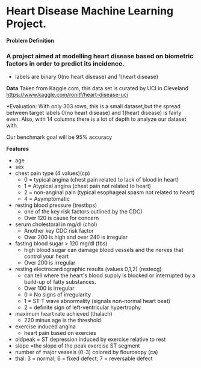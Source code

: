 # Heart Disease Machine Learning Project.

**Problem Definition**
### A project aimed at modelling heart disease based on biometric factors in order to predict its incidence.
 * labels are binary 0(no heart disease) and 1(heart disease)
    
**Data**
Taken from Kaggle.com, this data set is curated by UCI in Cleveland
https://www.kaggle.com/ronitf/heart-disease-uci

*Evaluation:
With only 303 rows, this is a small dataset,but the spread between target labels 0(no heart disease) and 1(heart disease) is fairly even.
Also, with 14 columns there is a lot of depth to analyze our dataset with.

Our benchmark goal will be 95% accuracy  
    
**Features**
* age 
* sex
* chest pain type (4 values)(cp)
    - 0 = typical angina (chest pain related to lack of blood in heart)
    - 1 = Atypical angina (chest pain not related to heart)
    - 2 = non-anginal pain (typical esophageal spasm not related to heart)
    - 4 = Asymptomatic  
* resting blood pressure (trestbps)
    - one of the key risk factors outlined by the CDC)
    - Over 120 is cause for concern
* serum cholestoral in mg/dl (chol)
    - Another key CDC risk factor 
    - Over 200 is high and over 240 is irregular
* fasting blood sugar > 120 mg/dl (fbs)
    - high blood sugar can damage blood vessels and the nerves that control your heart
    - Over 200 is irregular
* resting electrocardiographic results (values 0,1,2) (restecg)
    - can tell where the heart's blood supply is blocked or interrupted by a build-up of fatty substances.
    - Over 100 is irregular
    - 0  = No signs of irregularity
    - 1 = ST-T wave abnormality (signals non-normal heart beat)
    - 2 = definite sign of left-ventricular hypertrophy
* maximum heart rate achieved (thalach)
    - 220 minus age is the threshold
* exercise induced angina
    - heart pain based on exercies
* oldpeak = ST depression induced by exercise relative to rest
* slope =the slope of the peak exercise ST segment
* number of major vessels (0-3) colored by flourosopy (ca)
* thal: 3 = normal; 6 = fixed defect; 7 = reversable defect
